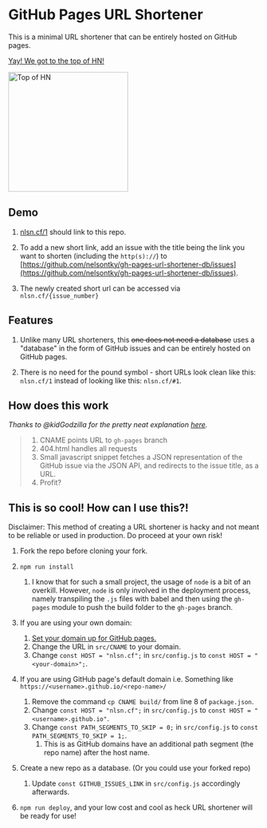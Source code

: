 # GitHub Pages URL Shortener

This is a minimal URL shortener that can be entirely hosted on GitHub pages.

[Yay! We got to the top of HN!](https://news.ycombinator.com/item?id=25110879)

<img src="https://i.imgur.com/ZfD7XGt.png" alt="Top of HN" width="240px">

## Demo

1. [nlsn.cf/1](https://nlsn.cf/1) should link to this repo.

1. To add a new short link, add an issue with the title being the link you want
   to shorten (including the `http(s)://`) to
   [https://github.com/nelsontky/gh-pages-url-shortener-db/issues](https://github.com/nelsontky/gh-pages-url-shortener-db/issues).

1. The newly created short url can be accessed via `nlsn.cf/{issue_number}`

## Features

1. Unlike many URL shorteners, this ~~one does not need a database~~ uses a
   "database" in the form of GitHub issues and can be entirely hosted on GitHub
   pages.

1. There is no need for the pound symbol - short URLs look clean like this:
   `nlsn.cf/1` instead of looking like this: `nlsn.cf/#1`.

## How does this work

_Thanks to @kidGodzilla for the pretty neat explanation
[here](https://github.com/nelsontky/gh-pages-url-shortener/issues/5)._

> 1. CNAME points URL to `gh-pages` branch
> 2. 404.html handles all requests
> 3. Small javascript snippet fetches a JSON representation of the GitHub issue
>    via the JSON API, and redirects to the issue title, as a URL.
> 4. Profit?

## This is so cool! How can I use this?!

Disclaimer: This method of creating a URL shortener is hacky and not meant to be
reliable or used in production. Do proceed at your own risk!

1. Fork the repo before cloning your fork.

1. `npm run install`
   1. I know that for such a small project, the usage of `node` is a bit of an
      overkill. However, `node` is only involved in the deployment process,
      namely transpiling the `.js` files with babel and then using the
      `gh-pages` module to push the build folder to the `gh-pages` branch.
1. If you are using your own domain:
   1. [Set your domain up for GitHub pages.](https://docs.github.com/en/free-pro-team@latest/github/working-with-github-pages/managing-a-custom-domain-for-your-github-pages-site#configuring-an-apex-domain)
   1. Change the URL in `src/CNAME` to your domain.
   1. Change `const HOST = "nlsn.cf";` in `src/config.js` to
      `const HOST = "<your-domain>";`.
1. If you are using GitHub page's default domain i.e. Something like
   `https://<username>.github.io/<repo-name>/`
   1. Remove the command `cp CNAME build/` from line 8 of `package.json`.
   1. Change `const HOST = "nlsn.cf";` in `src/config.js` to
      `const HOST = "<username>.github.io"`.
   1. Change `const PATH_SEGMENTS_TO_SKIP = 0;` in `src/config.js` to
      `const PATH_SEGMENTS_TO_SKIP = 1;`.
      1. This is as GitHub domains have an additional path segment (the repo
         name) after the host name.
1. Create a new repo as a database. (Or you could use your forked repo)
   1. Update `const GITHUB_ISSUES_LINK` in `src/config.js` accordingly
      afterwards.
1. `npm run deploy`, and your low cost and cool as heck URL shortener will be
   ready for use!
